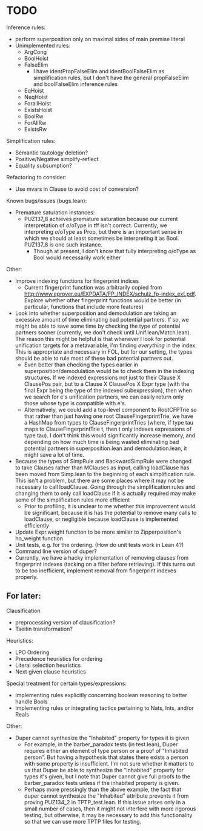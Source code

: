 # TODO

Inference rules:
- perform superposition only on maximal sides of main premise literal
- Unimplemented rules:
  - ArgCong
  - BoolHoist
  - FalseElim
    - I have identPropFalseElim and identBoolFalseElim as simplification rules, but I don't have the general
      propFalseElim and boolFalseElim inference rules
  - EqHoist
  - NeqHoist
  - ForallHoist
  - ExistsHoist
  - BoolRw
  - ForAllRw
  - ExistsRw

Simplification rules:
- Semantic tautology deletion?
- Positive/Negative simplify-reflect
- Equality subsumption?

Refactoring to consider:
- Use mvars in Clause to avoid cost of conversion?

Known bugs/issues (bugs.lean):
- Premature saturation instances:
  - PUZ137_8 achieves premature saturation because our current interpretation of $o/$oType in tff isn't correct. Currently, we interpreting $o/$oType
    as Prop, but there is an important sense in which we should at least sometimes be interpreting it as Bool. PUZ137_8 is one such instance.
    - Though at present, I don't know that fully interpreting $o/$oType as Bool would necessarily work either

Other:
- Improve indexing functions for fingerprint indices
  - Current fingerprint function was arbitrarily copied from http://www.eprover.eu/EXPDATA/FP_INDEX/schulz_fp-index_ext.pdf. Explore whether other
    fingerprint functions would be better (in particular, functions that include more features)
- Look into whether superposition and demodulation are taking an excessive amount of time eliminating bad potential partners. If so, we might be
  able to save some time by checking the type of potential partners sooner (currently, we don't check until Unif.lean/Match.lean). The reason this
  might be helpful is that whenever I look for potential unification targets for a metavariable, I'm finding *everything* in the index. This is
  appropriate and necessary in FOL, but for our setting, the types should be able to rule most of these bad potential partners out.
  - Even better than checking the types earlier in superposition/demodulation would be to check them in the indexing structures. If we indexed
    expressions not just to their Clause X ClausePos pair, but to a Clause X ClausePos X Expr type (with the final Expr being the type of the
    indexed subexpression), then when we search for e's unification partners, we can easily return only those whose type is compatible with e's.
  - Alternatively, we could add a top-level component to RootCFPTrie so that rather than just having one root ClauseFingerprintTrie, we have a
    HashMap from types to ClauseFingerprintTries (where, if type tau maps to ClauseFingerprintTrie t, then t only indexes expressions of type tau).
    I don't think this would significantly increase memory, and depending on how much time is being wasted eliminating bad potential partners in
    superposition.lean and demodulation.lean, it might save a lot of time.
- Because the types of SimpRule and BackwardSimpRule were changed to take Clauses rather than MClauses as input, calling loadClause has
  been moved from Simp.lean to the beginning of each simplification rule. This isn't a problem, but there are some places where it may not
  be necessary to call loadClause. Going through the simplification rules and changing them to only call loadClause if it is actually required
  may make some of the simplification rules more efficient
  - Prior to profiling, it is unclear to me whether this improvement would be significant, because it is has the potential to remove many
    calls to loadClause, or negligible because loadClause is implemented efficiently
- Update Expr.weight function to be more similar to Zipperposition's ho_weight function
- Unit tests, e.g. for the ordering. (How do unit tests work in Lean 4?)
- Command line version of duper?
- Currently, we have a hacky implementation of removing clauses from fingerprint indexes (tacking on a filter before retrieving). If this turns out to be
  too inefficient, implement removal from fingerprint indexes properly.

## For later:

Clausification
- preprocessing version of clausification?
- Tseitin transformation?

Heuristics:
- LPO Ordering
- Precedence heuristics for ordering
- Literal selection heuristics
- Next given clause heuristics

Special treatment for certain types/expressions:
- Implementing rules explicitly concerning boolean reasoning to better handle Bools
- Implementing rules or integrating tactics pertaining to Nats, Ints, and/or Reals

Other:
- Duper cannot synthesize the "Inhabited" property for types it is given 
    - For example, in the barber_paradox tests (in test.lean), Duper requires either an element of type person or a proof of "Inhabited person". But having a
      hypothesis that states there exists a person with some property is insufficient. I'm not sure whether it matters to us that Duper be able to synthesize
      the "Inhabited" property for types it's given, but I note that Duper cannot give full proofs to the barber_paradox tests unless if the inhabited property
      is given.
    - Perhaps more pressingly than the above example, the fact that duper cannot synthesize the "Inhabited" attribute prevents it from proving PUZ134_2 in TPTP_test.lean.
      If this issue arises only in a small number of cases, then it might not interfere with more rigorous testing, but otherwise, it may be necessary to add this
      functionality so that we can use more TPTP files for testing.